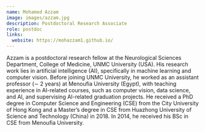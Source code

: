 ```yaml
---
name: Mohamed Azzam
image: images/azzam.jpg
description: Postdoctoral Research Associate
role: postdoc
links:
  website: https://mohazzam1.github.io/
---
```


Azzam is a postdoctoral research fellow at the Neurological Sciences Department, College of Medicine, UNMC University (USA). His research work lies in artificial intelligence (AI), specifically in machine learning and computer vision. Before joining UNMC University, he worked as an assistant professor (∼ 2 years) at Menoufia University (Egypt), with teaching experience in AI-related courses, such as computer vision, data science, and AI, and supervising AI-related graduation projects. He received a PhD degree in Computer Science and Engineering (CSE) from the City University of Hong Kong and a Master’s degree in CSE from Huazhong University of Science and Technology (China) in 2018. In 2014, he received his BSc in CSE from Menoufia University.
